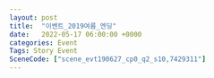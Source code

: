 ```yaml
---
layout: post
title:  "이벤트_2019여름_엔딩"
date:   2022-05-17 06:00:00 +0000
categories: Event
Tags: Story Event
SceneCode: ["scene_evt190627_cp0_q2_s10,7429311"]
---
```

